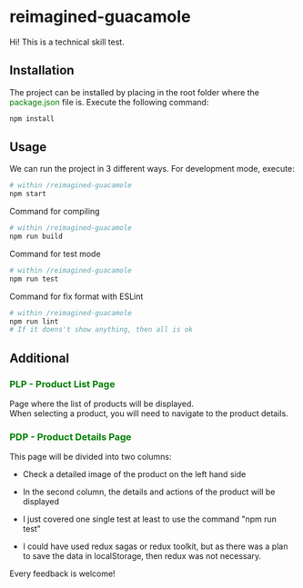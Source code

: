 # reimagined-guacamole

Hi! This is a technical skill test.


## Installation
The project can be installed by placing in the root folder where the <span style="color: green">package.json</span> file is. Execute the following command:
```bash
npm install
```

## Usage
We can run the project in 3 different ways. For development mode, execute:
```bash
# within /reimagined-guacamole
npm start
```
Command for compiling
```bash
# within /reimagined-guacamole
npm run build
```
Command for test mode
```bash
# within /reimagined-guacamole
npm run test
```

Command for fix format with ESLint
```bash
# within /reimagined-guacamole
npm run lint
# If it doens't show anything, then all is ok
```

## Additional

### <span style="color: green"><span style="font-weight: bold">PLP</span> -  Product List Page</span>
Page where the list of products will be displayed.\
When selecting a product, you will need to navigate to the product details.

### <span style="color: green"><span style="font-weight: bold">PDP</span> - Product Details Page</span>
This page will be divided into two columns:
- Check a detailed image of the product on the left hand side
- In the second column, the details and actions of the product will be displayed

- I just covered one single test at least to use the command "npm run test" 
- I could have used redux sagas or redux toolkit, but as there was a plan to save the data in localStorage, then redux was not necessary.

Every feedback is welcome! 
